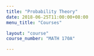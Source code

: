 ```yaml
---
title: "Probability Theory"
date: 2018-06-25T11:00:00+08:00
menu_title: "Courses"

layout: "course"
course_number: "MATH 170A"

---
```



